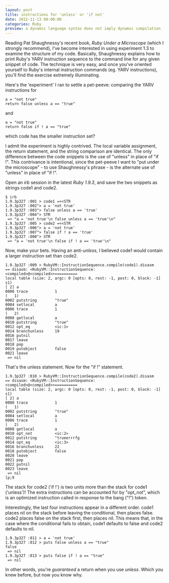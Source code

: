 ```yaml
---
layout: post
title: instructions for 'unless' or 'if not'
date: 2012-11-13 00:00:00
categories: Ruby
preview: a dynamic language syntax does not imply dynamic compilation (obvious in hindsight)
---
```


Reading Pat Shaughnessy's recent book, *Ruby Under a Microscope* (which I strongly recommend), I've become interested in using experiment 1.3 to examine the structure of my code. Basically, Shaughnessy explains how to print Ruby's YARV instruction sequence to the command line for any given snippet of code. The technique is very easy, and once you've oriented yourself to Ruby's internal instruction commands (eg. YARV instructions), you'll find the exercise extremely illuminating.

Here's the 'experiment' I ran to settle a pet-peeve: comparing the YARV instructions for 

    a = "not true"
    return false unless a == "true"

and

    a = "not true"
    return false if ! a == "true"

which code has the smaller instruction set?

I admit the experiment is highly contrived. The local variable assignment, the return statement, and the string comparison are identical. The only difference between the code snippets is the use of "unless" in place of "if !". This contrivance is intentional, since the pet-peeve I want to "put under the microscope" - to use Shaughnessy's phrase - is the alternate use of "unless" in place of "if !".

Open an *irb* session in the latest *Ruby 1.9.3*, and save the two snippets as strings code1 and code2.

    $ irb
    1.9.3p327 :001 > code1 =<<STR
    1.9.3p327 :002"> a = 'not true'
    1.9.3p327 :003"> false unless a == 'true'
    1.9.3p327 :004"> STR
     => "a = 'not true'\n false unless a == 'true'\n"
    1.9.3p327 :005 > code2 =<<STR
    1.9.3p327 :006"> a = 'not true'
    1.9.3p327 :007"> false if ! a == 'true'
    1.9.3p327 :008"> STR
     => "a = 'not true'\n false if ! a == 'true'\n"

Now, make your bets. Having an anti-*unless*, I believed code1 would contain a larger instruction set than code2.

    1.9.3p327 :009 > RubyVM::InstructionSequence.compile(code1).disasm
    == disasm: <RubyVM::InstructionSequence:<compiled>@<compiled>>==========
    local table (size: 2, argc: 0 [opts: 0, rest: -1, post: 0, block: -1] s1)
    [ 2] a          
    0000 trace            1                                               (   1)
    0002 putstring        "true"
    0004 setlocal         a
    0006 trace            1                                               (   2)
    0008 getlocal         a
    0010 putstring        "true"
    0012 opt_eq           <ic:1>
    0014 branchunless     19
    0016 putnil           
    0017 leave            
    0018 pop              
    0019 putobject        false
    0021 leave            
     => nil 

That's the unless statement. Now for the "if !" statement.

    1.9.3p327 :010 > RubyVM::InstructionSequence.compile(code2).disasm
    == disasm: <RubyVM::InstructionSequence:<compiled>@<compiled>>==========
    local table (size: 2, argc: 0 [opts: 0, rest: -1, post: 0, block: -1] s1)
    [ 2] a          
    0000 trace            1                                               (   1)
    0002 putstring        "true"
    0004 setlocal         a
    0006 trace            1                                               (   2)
    0008 getlocal         a
    0010 opt_not          <ic:2>
    0012 putstring        "trueerrrfg
    0014 opt_eq           <ic:3>
    0016 branchunless     22
    0018 putobject        false
    0020 leave            
    0021 pop              
    0022 putnil           
    0023 leave            
     => nil 
    [p;9
The stack for code2 ('if !') is two units more than the stack for code1 ('unless')! The extra instructions can be accounted for by "opt_not", which is an optimized instruction called in response to the bang ("!") token.

Interestingly, the last four instructions appear in a different order. code1 places nil on the stack before leaving the conditional, then places false. code2 places false on the stack first, then places nil. This means that, in the case where the conditional fails to obtain, code1 defaults to false and code2 defaults to nil.

    1.9.3p327 :011 > a = 'not true'
    1.9.3p327 :012 > puts false unless a == "true"
    false
     => nil
    1.9.3p327 :013 > puts false if ! a == "true"
     => nil

In other words, you're *guaranteed* a return when you use *unless*. Which you knew before, but now you know why.
